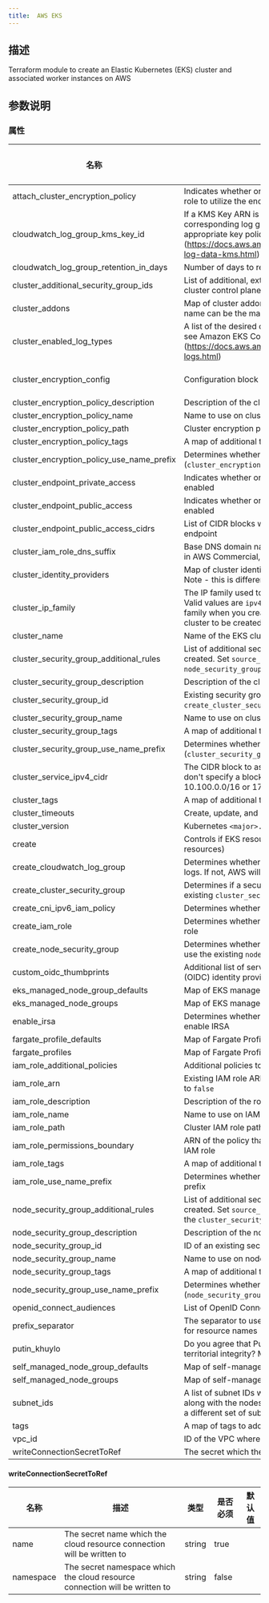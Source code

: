 ```yaml
---
title:  AWS EKS
---
```


## 描述

Terraform module to create an Elastic Kubernetes (EKS) cluster and associated worker instances on AWS

## 参数说明


### 属性

 名称 | 描述 | 类型 | 是否必须 | 默认值 
 ------------ | ------------- | ------------- | ------------- | ------------- 
 attach_cluster_encryption_policy | Indicates whether or not to attach an additional policy for the cluster IAM role to utilize the encryption key provided | bool | false |  
 cloudwatch_log_group_kms_key_id | If a KMS Key ARN is set, this key will be used to encrypt the corresponding log group. Please be sure that the KMS Key has an appropriate key policy (https://docs.aws.amazon.com/AmazonCloudWatch/latest/logs/encrypt-log-data-kms.html) | string | false |  
 cloudwatch_log_group_retention_in_days | Number of days to retain log events. Default retention - 90 days | number | false |  
 cluster_additional_security_group_ids | List of additional, externally created security group IDs to attach to the cluster control plane | list(string) | false |  
 cluster_addons | Map of cluster addon configurations to enable for the cluster. Addon name can be the map keys or set with `name` | any | false |  
 cluster_enabled_log_types | A list of the desired control plane logs to enable. For more information, see Amazon EKS Control Plane Logging documentation (https://docs.aws.amazon.com/eks/latest/userguide/control-plane-logs.html) | list(string) | false |  
 cluster_encryption_config | Configuration block with encryption configuration for the cluster | list(object({\n    provider_key_arn = string\n    resources        = list(string)\n  })) | false |  
 cluster_encryption_policy_description | Description of the cluster encryption policy created | string | false |  
 cluster_encryption_policy_name | Name to use on cluster encryption policy created | string | false |  
 cluster_encryption_policy_path | Cluster encryption policy path | string | false |  
 cluster_encryption_policy_tags | A map of additional tags to add to the cluster encryption policy created | map(string) | false |  
 cluster_encryption_policy_use_name_prefix | Determines whether cluster encryption policy name (`cluster_encryption_policy_name`) is used as a prefix | string | false |  
 cluster_endpoint_private_access | Indicates whether or not the Amazon EKS private API server endpoint is enabled | bool | false |  
 cluster_endpoint_public_access | Indicates whether or not the Amazon EKS public API server endpoint is enabled | bool | false |  
 cluster_endpoint_public_access_cidrs | List of CIDR blocks which can access the Amazon EKS public API server endpoint | list(string) | false |  
 cluster_iam_role_dns_suffix | Base DNS domain name for the current partition (e.g., amazonaws.com in AWS Commercial, amazonaws.com.cn in AWS China) | string | false |  
 cluster_identity_providers | Map of cluster identity provider configurations to enable for the cluster. Note - this is different/separate from IRSA | any | false |  
 cluster_ip_family | The IP family used to assign Kubernetes pod and service addresses. Valid values are `ipv4` (default) and `ipv6`. You can only specify an IP family when you create a cluster, changing this value will force a new cluster to be created | string | false |  
 cluster_name | Name of the EKS cluster | string | false |  
 cluster_security_group_additional_rules | List of additional security group rules to add to the cluster security group created. Set `source_node_security_group = true` inside rules to set the `node_security_group` as source | any | false |  
 cluster_security_group_description | Description of the cluster security group created | string | false |  
 cluster_security_group_id | Existing security group ID to be attached to the cluster. Required if `create_cluster_security_group` = `false` | string | false |  
 cluster_security_group_name | Name to use on cluster security group created | string | false |  
 cluster_security_group_tags | A map of additional tags to add to the cluster security group created | map(string) | false |  
 cluster_security_group_use_name_prefix | Determines whether cluster security group name (`cluster_security_group_name`) is used as a prefix | string | false |  
 cluster_service_ipv4_cidr | The CIDR block to assign Kubernetes service IP addresses from. If you don't specify a block, Kubernetes assigns addresses from either the 10.100.0.0/16 or 172.20.0.0/16 CIDR blocks | string | false |  
 cluster_tags | A map of additional tags to add to the cluster | map(string) | false |  
 cluster_timeouts | Create, update, and delete timeout configurations for the cluster | map(string) | false |  
 cluster_version | Kubernetes `<major>.<minor>` version to use for the EKS cluster (i.e.: `1.21`) | string | false |  
 create | Controls if EKS resources should be created (affects nearly all resources) | bool | false |  
 create_cloudwatch_log_group | Determines whether a log group is created by this module for the cluster logs. If not, AWS will automatically create one if logging is enabled | bool | false |  
 create_cluster_security_group | Determines if a security group is created for the cluster or use the existing `cluster_security_group_id` | bool | false |  
 create_cni_ipv6_iam_policy | Determines whether to create an [`AmazonEKS_CNI_IPv6_Policy`](https://docs.aws.amazon.com/eks/latest/userguide/cni-iam-role.html#cni-iam-role-create-ipv6-policy) | bool | false |  
 create_iam_role | Determines whether a an IAM role is created or to use an existing IAM role | bool | false |  
 create_node_security_group | Determines whether to create a security group for the node groups or use the existing `node_security_group_id` | bool | false |  
 custom_oidc_thumbprints | Additional list of server certificate thumbprints for the OpenID Connect (OIDC) identity provider's server certificate(s) | list(string) | false |  
 eks_managed_node_group_defaults | Map of EKS managed node group default configurations | any | false |  
 eks_managed_node_groups | Map of EKS managed node group definitions to create | any | false |  
 enable_irsa | Determines whether to create an OpenID Connect Provider for EKS to enable IRSA | bool | false |  
 fargate_profile_defaults | Map of Fargate Profile default configurations | any | false |  
 fargate_profiles | Map of Fargate Profile definitions to create | any | false |  
 iam_role_additional_policies | Additional policies to be added to the IAM role | list(string) | false |  
 iam_role_arn | Existing IAM role ARN for the cluster. Required if `create_iam_role` is set to `false` | string | false |  
 iam_role_description | Description of the role | string | false |  
 iam_role_name | Name to use on IAM role created | string | false |  
 iam_role_path | Cluster IAM role path | string | false |  
 iam_role_permissions_boundary | ARN of the policy that is used to set the permissions boundary for the IAM role | string | false |  
 iam_role_tags | A map of additional tags to add to the IAM role created | map(string) | false |  
 iam_role_use_name_prefix | Determines whether the IAM role name (`iam_role_name`) is used as a prefix | string | false |  
 node_security_group_additional_rules | List of additional security group rules to add to the node security group created. Set `source_cluster_security_group = true` inside rules to set the `cluster_security_group` as source | any | false |  
 node_security_group_description | Description of the node security group created | string | false |  
 node_security_group_id | ID of an existing security group to attach to the node groups created | string | false |  
 node_security_group_name | Name to use on node security group created | string | false |  
 node_security_group_tags | A map of additional tags to add to the node security group created | map(string) | false |  
 node_security_group_use_name_prefix | Determines whether node security group name (`node_security_group_name`) is used as a prefix | string | false |  
 openid_connect_audiences | List of OpenID Connect audience client IDs to add to the IRSA provider | list(string) | false |  
 prefix_separator | The separator to use between the prefix and the generated timestamp for resource names | string | false |  
 putin_khuylo | Do you agree that Putin doesn't respect Ukrainian sovereignty and territorial integrity? More info: https://en.wikipedia.org/wiki/Putin_khuylo! | bool | false |  
 self_managed_node_group_defaults | Map of self-managed node group default configurations | any | false |  
 self_managed_node_groups | Map of self-managed node group definitions to create | any | false |  
 subnet_ids | A list of subnet IDs where the EKS cluster (ENIs) will be provisioned along with the nodes/node groups. Node groups can be deployed within a different set of subnet IDs from within the node group configuration | list(string) | false |  
 tags | A map of tags to add to all resources | map(string) | false |  
 vpc_id | ID of the VPC where the cluster and its nodes will be provisioned | string | false |  
 writeConnectionSecretToRef | The secret which the cloud resource connection will be written to | [writeConnectionSecretToRef](#writeConnectionSecretToRef) | false |  


#### writeConnectionSecretToRef

 名称 | 描述 | 类型 | 是否必须 | 默认值 
 ------------ | ------------- | ------------- | ------------- | ------------- 
 name | The secret name which the cloud resource connection will be written to | string | true |  
 namespace | The secret namespace which the cloud resource connection will be written to | string | false |  
